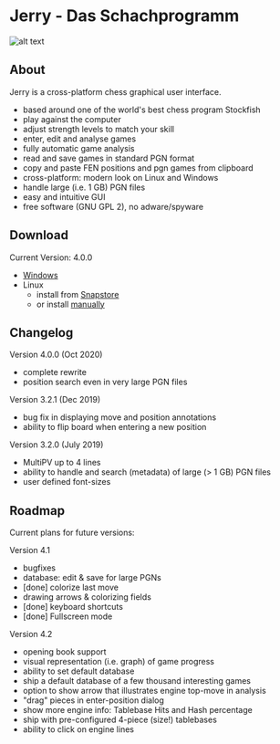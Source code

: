# Jerry - Das Schachprogramm

![alt text](https://raw.githubusercontent.com/asdfjkl/jerry/master/jerryfx.png)

## About
Jerry is a cross-platform chess graphical user interface.

* based around one of the world's best chess program Stockfish
* play against the computer
* adjust strength levels to match your skill
* enter, edit and analyse games
* fully automatic game analysis
* read and save games in standard PGN format
* copy and paste FEN positions and pgn games from clipboard
* cross-platform: modern look on Linux and Windows
* handle large (i.e. 1 GB) PGN files
* easy and intuitive GUI
* free software (GNU GPL 2), no adware/spyware

## Download

Current Version: 4.0.0

* [Windows](https://github.com/asdfjkl/jerry/releases/tag/v4.0.0)
* Linux
  - install from [Snapstore](https://snapcraft.io/jerry) 
  - or install [manually](https://github.com/asdfjkl/jerry/releases/tag/v4.0.0)

## Changelog

Version 4.0.0 (Oct 2020)
 * complete rewrite
 * position search even in very large PGN files

Version 3.2.1 (Dec 2019)
 * bug fix in displaying move and position annotations
 * ability to flip board when entering a new position

Version 3.2.0 (July 2019)
 * MultiPV up to 4 lines
 * ability to handle and search (metadata) of large (> 1 GB) PGN files
 * user defined font-sizes
 
 ## Roadmap
 
Current plans for future versions:
 
Version 4.1
- bugfixes
- database: edit & save for large PGNs
- [done] colorize last move
- drawing arrows & colorizing fields
- [done] keyboard shortcuts
- [done] Fullscreen mode

Version 4.2
- opening book support
- visual representation (i.e. graph) of game progress
- ability to set default database
- ship a default database of a few thousand interesting games 
- option to show arrow that illustrates engine top-move in analysis
- "drag" pieces in enter-position dialog
- show more engine info: Tablebase Hits and Hash percentage
- ship with pre-configured 4-piece (size!) tablebases
- ability to click on engine lines 
